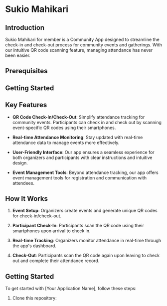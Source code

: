 # Sukio Mahikari

## Introduction

Sukio Mahikari for member is a Community App designed to streamline the check-in and check-out process for community events and gatherings. With our intuitive QR code scanning feature, managing attendance has never been easier.

## Prerequisites

## Getting Started


## Key Features

- **QR Code Check-In/Check-Out**: Simplify attendance tracking for community events. Participants can check in and check out by scanning event-specific QR codes using their smartphones.
  
- **Real-time Attendance Monitoring**: Stay updated with real-time attendance data to manage events more effectively.

- **User-Friendly Interface**: Our app ensures a seamless experience for both organizers and participants with clear instructions and intuitive design.

- **Event Management Tools**: Beyond attendance tracking, our app offers event management tools for registration and communication with attendees.

## How It Works

1. **Event Setup**: Organizers create events and generate unique QR codes for check-in/check-out.
  
2. **Participant Check-In**: Participants scan the QR code using their smartphones upon arrival to check in.
  
3. **Real-time Tracking**: Organizers monitor attendance in real-time through the app's dashboard.
  
4. **Check-Out**: Participants scan the QR code again upon leaving to check out and complete their attendance record.

## Getting Started

To get started with [Your Application Name], follow these steps:

1. Clone this repository:


